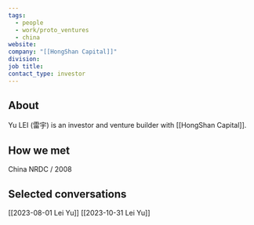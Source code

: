 ```yaml
---
tags:
  - people
  - work/proto_ventures
  - china
website: 
company: "[[HongShan Capital]]"
division: 
job title: 
contact_type: investor
---
```

## About
Yu LEI (雷宇) is an investor and venture builder with [[HongShan Capital]].

## How we met
China NRDC / 2008

## Selected conversations
[[2023-08-01 Lei Yu]]
[[2023-10-31 Lei Yu]]